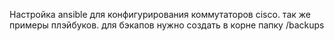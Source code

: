 Настройка ansible для конфигурирования коммутаторов cisco.
так же примеры плэйбуков.
для бэкапов нужно создать в корне папку /backups
